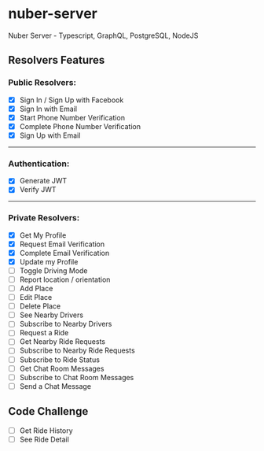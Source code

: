 # nuber-server

Nuber Server - Typescript, GraphQL, PostgreSQL, NodeJS

## Resolvers Features 

### Public Resolvers:

- [x] Sign In / Sign Up with Facebook
- [x] Sign In with Email
- [x] Start Phone Number Verification
- [x] Complete Phone Number Verification
- [x] Sign Up with Email

---

### Authentication:

- [x] Generate JWT
- [x] Verify JWT

---

### Private Resolvers:

- [x] Get My Profile
- [x] Request Email Verification
- [x] Complete Email Verification
- [x] Update my Profile
- [ ] Toggle Driving Mode
- [ ] Report location / orientation
- [ ] Add Place
- [ ] Edit Place
- [ ] Delete Place
- [ ] See Nearby Drivers
- [ ] Subscribe to Nearby Drivers
- [ ] Request a Ride
- [ ] Get Nearby Ride Requests
- [ ] Subscribe to Nearby Ride Requests
- [ ] Subscribe to Ride Status
- [ ] Get Chat Room Messages
- [ ] Subscribe to Chat Room Messages
- [ ] Send a Chat Message

## Code Challenge
- [ ] Get Ride History
- [ ] See Ride Detail